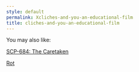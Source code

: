 ```yaml
---
style: default
permalink: Xcliches-and-you-an-educational-film
title: cliches-and-you-an-educational-film
---
```

You may also like:

[SCP-684: The Caretaken](http://scp-wiki.net/scp-684)

[Rot](http://scp-wiki.net/rot)
